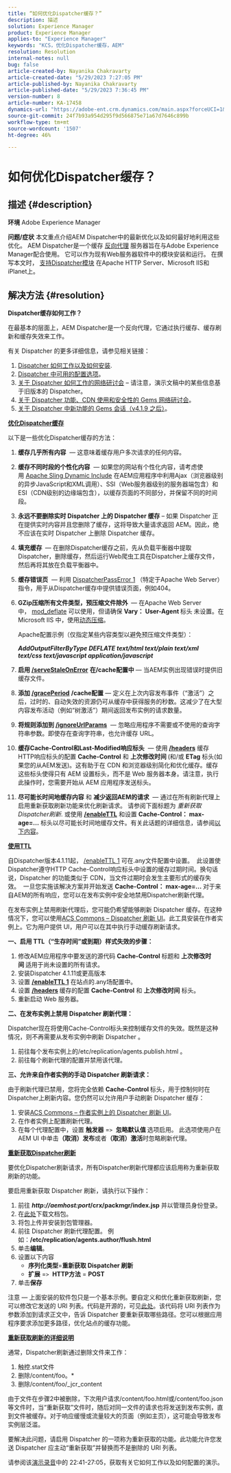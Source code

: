 ```yaml
---
title: “如何优化Dispatcher缓存？”
description: 描述
solution: Experience Manager
product: Experience Manager
applies-to: "Experience Manager"
keywords: "KCS，优化Dispatcher缓存，AEM"
resolution: Resolution
internal-notes: null
bug: false
article-created-by: Nayanika Chakravarty
article-created-date: "5/29/2023 7:27:05 PM"
article-published-by: Nayanika Chakravarty
article-published-date: "5/29/2023 7:36:45 PM"
version-number: 8
article-number: KA-17458
dynamics-url: "https://adobe-ent.crm.dynamics.com/main.aspx?forceUCI=1&pagetype=entityrecord&etn=knowledgearticle&id=c2906fc7-56fe-ed11-8f6e-6045bd006b4b"
source-git-commit: 24f7b93a954d295f9d566875e71a67d7646c899b
workflow-type: tm+mt
source-wordcount: '1507'
ht-degree: 46%

---
```


# 如何优化Dispatcher缓存？

## 描述 {#description}

<b>环境</b>
Adobe Experience Manager


<b>问题/症状</b>
本文重点介绍AEM Dispatcher中的最新优化以及如何最好地利用这些优化。 AEM Dispatcher是一个缓存 [反向代理](https://stackoverflow.com/questions/224664/difference-between-proxy-server-and-reverse-proxy-server) 服务器旨在与Adobe Experience Manager配合使用。 它可以作为现有Web服务器软件中的模块安装和运行。 在撰写本文时， [支持Dispatcher模块](https://experienceleague.adobe.com/docs/experience-manager-dispatcher/using/getting-started/dispatcher-install.html) 在Apache HTTP Server、Microsoft IIS和iPlanet上。


## 解决方法 {#resolution}


<b>Dispatcher缓存如何工作？</b>

在最基本的层面上，AEM Dispatcher是一个反向代理，它通过执行缓存、缓存刷新和缓存失效来工作。

有关 Dispatcher 的更多详细信息，请参见相关链接：

1. [Dispatcher 如何工作以及如何安装](https://experienceleague.adobe.com/docs/experience-manager-dispatcher/using/dispatcher.html).
2. [Dispatcher 中可用的配置选项](https://experienceleague.adobe.com/docs/experience-manager-dispatcher/using/configuring/dispatcher-configuration.html?lang=zh-Hans)。
3. [关于 Dispatcher 如何工作的网络研讨会](https://github.com/cqsupport/webinar-dispatchercache) – 请注意，演示文稿中的某些信息基于旧版本的 Dispatcher。
4. [关于 Dispatcher 功能、CDN 使用和安全性的 Gems 网络研讨会](https://experienceleague.adobe.com/docs/experience-manager-gems-events/gems/gems2015/aem-dispatcher-caching-new-features-and-optimizations.html)。
5. [关于 Dispatcher 中新功能的 Gems 会话（v4.1.9 之后）](https://experienceleague.adobe.com/docs/experience-manager-gems-events/gems/gems2014/aem-dispatcher.html)。


<u><b>优化Dispatcher缓存</b></u>

以下是一些优化Dispatcher缓存的方法：

1. <b>缓存几乎所有内容</b>  — 这意味着缓存用户多次请求的任何内容。
2. <b>缓存不同时段的个性化内容</b>  — 如果您的网站有个性化内容，请考虑使用 [Apache Sling Dynamic Include](https://experienceleague.adobe.com/docs/experience-manager-learn/foundation/development/set-up-sling-dynamic-include.html) 在AEM应用程序中利用Ajax（浏览器级别的异步JavaScript和XML调用）、SSI（Web服务器级别的服务器端包含）和ESI（CDN级别的边缘端包含），以缓存页面的不同部分，并保留不同的时间段。
3. <b>永远不要删除实时 Dispatcher 上的 Dispatcher 缓存</b> – 如果 Dispatcher 正在提供实时内容并且您删除了缓存，这将导致大量请求返回 AEM。因此，绝不应该在实时 Dispatcher 上删除 Dispatcher 缓存。
4. <b>填充缓存 </b> — 在删除Dispatcher缓存之前，先从负载平衡器中提取Dispatcher，删除缓存，然后运行Web爬虫工具在Dispatcher上缓存文件，然后再将其放在负载平衡器中。
5. <b>缓存错误页</b>  — 利用 [DispatcherPassError 1](https://helpx.adobe.com/cn/experience-manager/dispatcher/using/dispatcher-install.html#ApacheWebServer)<b> </b>（特定于Apache Web Server）指令，用于从Dispatcher缓存中提供错误页面，例如404。
6. <b>GZip压缩所有文件类型，预压缩文件除外 </b> — 在Apache Web Server中， [mod_deflate](https://httpd.apache.org/docs/2.4/mod/mod_deflate.html) 可以使用，但请确保 <b>Vary： User-Agent </b>标头<b> </b>未设置。在 Microsoft IIS 中，使用[动态压缩](https://learn.microsoft.com/en-us/iis/configuration/system.webserver/httpcompression/)。

   Apache配置示例（仅指定某些内容类型以避免预压缩文件类型）：

   <b>*AddOutputFilterByType DEFLATE text/html text/plain text/xml text/css text/javascript application/javascript</b>*
7. <b>启用 [/serveStaleOnError](https://helpx.adobe.com/cn/experience-manager/kb/ServeStaleContentOnError.html)</b> <b>在/cache配置中</b>  — 当AEM实例出现错误时提供旧缓存文件。
8. <b>添加 [/gracePeriod](https://docs.adobe.com/content/help/zh-Hans/experience-manager-dispatcher/using/configuring/dispatcher-configuration.html#configuring-the-dispatcher-cache-cache)</b> <b>/cache配置</b>  — 定义在上次内容发布事件（“激活”）之后，过时的、自动失效的资源仍可从缓存中获得服务的秒数。这减少了在大型内容发布活动（例如“树激活”）期间返回发布实例的请求数量。
9. <b>将规则添加到 [/ignoreUrlParams](https://helpx.adobe.com/cn/experience-manager/dispatcher/using/dispatcher-configuration.html#IgnoringURLParameters)</b>  — 忽略应用程序不需要或不使用的查询字符串参数。即使存在查询字符串，也允许缓存 URL。
10. <b>缓存Cache-Control和Last-Modified响应标头</b>  — 使用<b> [/headers](https://helpx.adobe.com/cn/experience-manager/dispatcher/using/dispatcher-configuration.html#CachingHTTPResponseHeaders)</b> 缓存HTTP响应标头的配置 <b>Cache-Control</b> 和 <b>上次修改时间 </b>(和/或 <b>ETag</b> 标头(如果您的从AEM发送)。这有助于在 CDN 和浏览器级别简化和优化缓存。缓存这些标头使得只有 AEM 设置标头，而不是 Web 服务器本身。请注意，执行此操作时，您需要开始从 AEM 应用程序发送标头。
11. <b>尽可能长时间地缓存内容</b> 和 <b>减少返回AEM的请求</b>  — 通过在所有刷新代理上启用重新获取刷新功能来优化刷新请求。 请参阅下面标题为 *重新获取Dispatcher刷新*. 或使用 [<b>/enableTTL</b>](https://experienceleague.adobe.com/docs/experience-manager-dispatcher/using/configuring/dispatcher-configuration.html?lang=en#configuring-time-based-cache-invalidation-enablettl) 和设置 <b>Cache-Control： max-age=...</b> 标头以尽可能长时间地缓存文件。有关此话题的详细信息，请参阅[以下内容](https://experienceleague.adobe.com/docs/experience-manager-dispatcher/using/configuring/dispatcher-configuration.html?lang=en#configuring-time-based-cache-invalidation-enablettl)。


<u><b>使用TTL</b></u>

自Dispatcher版本4.1.11起， [/enableTTL 1](https://experienceleague.adobe.com/docs/experience-manager-dispatcher/using/configuring/dispatcher-configuration.html?lang=en#configuring-time-based-cache-invalidation-enablettl) 可在.any文件配置中设置。  此设置使Dispatcher遵守HTTP Cache-Control响应标头中设置的缓存过期时间。换句话说，Dispatcher 的功能类似于 CDN，当文件过期时会发生主要形式的缓存失效。  一旦您实施该解决方案并开始发送 <b>Cache-Control： max-age=... </b>对于来自AEM的所有响应，您可以在发布实例中安全地禁用Dispatcher刷新代理。

在发布实例上禁用刷新代理后，您可能仍希望能够刷新 Dispatcher 缓存。在这种情况下，您可以使用[ACS Commons – Dispatcher 刷新 UI](https://adobe-consulting-services.github.io/acs-aem-commons/features/dispatcher-flush-ui/index.html)。此工具安装在作者实例上。它为用户提供 UI，用户可以在其中执行手动缓存刷新请求。

<b>一、启用 TTL（“生存时间”或到期）样式失效的步骤：</b>

1. 修改AEM应用程序中要发送的源代码 <b>Cache-Control </b>标题和 <b>上次修改时间 </b>适用于尚未设置的所有请求。
2. 安装Dispatcher 4.1.11或更高版本
3. 设置 <b>[/enableTTL 1](https://helpx.adobe.com/cn/experience-manager/dispatcher/using/dispatcher-configuration.html#ConfiguringTimeBasedCacheInvalidationenableTTL)</b> 在站点的.any场配置中。
4. 设置 <b>[/headers](https://helpx.adobe.com/cn/experience-manager/dispatcher/using/dispatcher-configuration.html#CachingHTTPResponseHeaders) </b>缓存的配置 <b>Cache-Control</b> 和 <b>上次修改时间</b> 标头。
5. 重新启动 Web 服务器。


<b>二、在发布实例上禁用 Dispatcher 刷新代理：</b>

Dispatcher现在将使用Cache-Control标头来控制缓存文件的失效。既然是这种情况，则不再需要从发布实例中刷新 Dispatcher 。

1. 前往每个发布实例上的/etc/replication/agents.publish.html 。
2. 前往每个刷新代理的配置并禁用该代理。


<b>三、允许来自作者实例的手动 Dispatcher 刷新请求：</b>

由于刷新代理已禁用，您将完全依赖 <b>Cache-Control </b>标头，用于控制何时在Dispatcher上刷新内容。您仍然可以允许用户手动刷新 Dispatcher 缓存：

1. 安装[ACS Commons – 作者实例上的 Dispatcher 刷新 UI](https://adobe-consulting-services.github.io/acs-aem-commons/features/dispatcher-flush-ui/index.html)。
2. 在作者实例上配置刷新代理。
3. 在每个代理配置中，设置 <b>触发器</b> =`>`  <b>忽略默认值 </b>选项启用。 此选项使用户在 AEM UI 中单击<b>（取消）发布</b>或者<b>（取消）激活</b>时忽略刷新代理。


<u><b>重新获取Dispatcher刷新</b></u>

要优化Dispatcher刷新请求，所有Dispatcher刷新代理都应该启用称为重新获取刷新的功能。

要启用重新获取 Dispatcher 刷新，请执行以下操作：

1. 前往 <b>*http://aemhost:port*/crx/packmgr/index.jsp</b> 并以管理员身份登录。
2. 在[此处](https://github.com/cqsupport/webinar-dispatchercache/blob/master/packages/dispatcher-flush-refetch-samplecode-1.0.zip?raw=true)下载文档包。
3. 将包上传并安装到包管理器。
4. 前往 Dispatcher 刷新代理配置。 例如：<b>/etc/replication/agents.author/flush.html</b>
5. 单击<b>编辑</b>。
6. 设置以下内容
   - <b>序列化类型</b>=<b>重新获取 Dispatcher 刷新</b>
   - <b>扩展</b> =`>`  <b>HTTP方法</b> = <b>POST</b>
7. 单击<b>保存</b>


注意 — 上面安装的软件包只是一个基本示例。要自定义和优化重新获取刷新，您可以修改它发送的 URI 列表。代码是开源的，可见[此处](https://github.com/cqsupport/webinar-dispatchercache/tree/master/src/refetching-flush-agent/refetch-bundle)。该代码将 URI 列表作为参数添加到请求正文中，告诉 Dispatcher 要重新获取哪些路径。您可以根据应用程序要求添加更多路径，优化站点的缓存功能。


<u><b>重新获取刷新的详细说明</b></u>

通常，Dispatcher刷新通过删除文件来工作：

1. 触控.stat文件
2. 删除/content/foo。\*
3. 删除/content/foo/_jcr_content


由于文件在步骤2中被删除，下次用户请求/content/foo.html或/content/foo.json等文件时，当“重新获取”文件时，随后对同一文件的请求也将发送到发布实例，直到文件被缓存。对于响应缓慢或流量较大的页面（例如主页），这可能会导致发布实例层泛滥。

要解决此问题，请启用 Dispatcher 的一项称为重新获取的功能。此功能允许您发送 Dispatcher 应主动“重新获取”并替换而不是删除的 URI 列表。

请参阅该[演示录音](https://my.adobeconnect.com/p7th2gf8k43)中的 22:41-27:05，获取有关它如何工作以及如何配置的演示。
